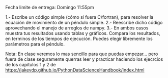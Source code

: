 Fecha limite de entrega:  Domingo 11:55pm

1.- Escribe un código simple (cómo si fuera C/fortran), para resolver la ecuación de movimiento de un péndulo simple.
2.- Reescribe dicho código aprovechando el manejo de arreglos de numpy. 
3.- En ambos casos muestra tus resultados usando tablas y gráficos. Compara los resultados, en terminos de los tiempos de ejecución.
    Puedes elegir libremente los parámetros para el péndulo.

Nota: En clase veremos lo mas sencillo para que puedas empezar... pero fuera de clase seguramente querras leer y practicar 
haciendo los ejecrcios de los capítulos 1 y 2 de https://jakevdp.github.io/PythonDataScienceHandbook/index.html
